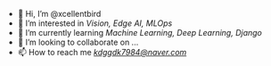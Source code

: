 - 👋 Hi, I’m @xcellentbird
- 👀 I’m interested in *Vision, Edge AI, MLOps*
- 🌱 I’m currently learning *Machine Learning, Deep Learning, Django*
- 💞️ I’m looking to collaborate on ...
- 📫 How to reach me *kdggdk7984@naver.com*

<!---
xcellentbird/xcellentbird is a ✨ special ✨ repository because its `README.md` (this file) appears on your GitHub profile.
You can click the Preview link to take a look at your changes.
--->
